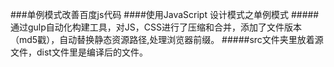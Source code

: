 ﻿###单例模式改善百度js代码
####使用JavaScript 设计模式之单例模式
#####通过gulp自动化构建工具，对JS，CSS进行了压缩和合并，添加了文件版本（md5戳），自动替换静态资源路径,处理浏览器前缀。
#####src文件夹里放着源文件，dist文件里是编译后的文件。

